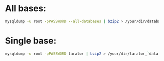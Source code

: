 # All bases:
```bash
mysqldump -u root -pPASSWORD --all-databases | bzip2 > /your/dir/database_`data ' %m-%d-%Y'`.sql.bz2
```
# Single base:
```bash
mysqldump -u root -pPASSWORD tarator | bzip2 > /your/dir/tarator_`data ' %m-%d-%Y'`.sql.bz2
